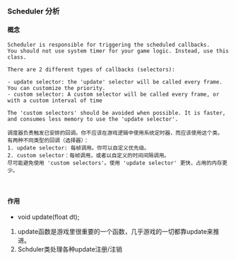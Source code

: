 ### Scheduler 分析

#### 概念
```
Scheduler is responsible for triggering the scheduled callbacks.
You should not use system timer for your game logic. Instead, use this class.

There are 2 different types of callbacks (selectors):

- update selector: the 'update' selector will be called every frame. You can customize the priority.
- custom selector: A custom selector will be called every frame, or with a custom interval of time

The 'custom selectors' should be avoided when possible. It is faster, and consumes less memory to use the 'update selector'.

调度器负责触发已安排的回调。你不应该在游戏逻辑中使用系统定时器，而应该使用这个类。
有两种不同类型的回调（选择器）：
1. update selector: 每帧调用。你可以自定义优先级。
2. custom selector：每帧调用，或者以自定义的时间间隔调用。
尽可能避免使用 'custom selectors'。使用 'update selector' 更快，占用的内存更少。
```
<br>

#### 作用
- void update(float dt);
1. update函数是游戏里很重要的一个函数，几乎游戏的一切都靠update来推进。
2. Schduler类处理各种update注册/注销
